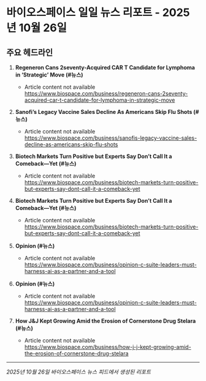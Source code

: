 # 바이오스페이스 일일 뉴스 리포트 - 2025년 10월 26일


## 주요 헤드라인

1. **Regeneron Cans 2seventy-Acquired CAR T Candidate for Lymphoma in ‘Strategic’ Move (#뉴스)**
   - Article content not available
   <https://www.biospace.com/business/regeneron-cans-2seventy-acquired-car-t-candidate-for-lymphoma-in-strategic-move>

2. **Sanofi’s Legacy Vaccine Sales Decline As Americans Skip Flu Shots (#뉴스)**
   - Article content not available
   <https://www.biospace.com/business/sanofis-legacy-vaccine-sales-decline-as-americans-skip-flu-shots>

3. **Biotech Markets Turn Positive but Experts Say Don’t Call It a Comeback—Yet (#뉴스)**
   - Article content not available
   <https://www.biospace.com/business/biotech-markets-turn-positive-but-experts-say-dont-call-it-a-comeback-yet>

4. **Biotech Markets Turn Positive but Experts Say Don’t Call It a Comeback—Yet (#뉴스)**
   - Article content not available
   <https://www.biospace.com/business/biotech-markets-turn-positive-but-experts-say-dont-call-it-a-comeback-yet>

5. **Opinion (#뉴스)**
   - Article content not available
   <https://www.biospace.com/business/opinion-c-suite-leaders-must-harness-ai-as-a-partner-and-a-tool>

6. **Opinion (#뉴스)**
   - Article content not available
   <https://www.biospace.com/business/opinion-c-suite-leaders-must-harness-ai-as-a-partner-and-a-tool>

7. **How J&J Kept Growing Amid the Erosion of Cornerstone Drug Stelara (#뉴스)**
   - Article content not available
   <https://www.biospace.com/business/how-j-j-kept-growing-amid-the-erosion-of-cornerstone-drug-stelara>


---
*2025년 10월 26일 바이오스페이스 뉴스 피드에서 생성된 리포트*